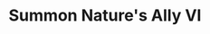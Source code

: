 ---
title: "Summon Nature's Ally VI"

spell:
  schools:
    - name:        "Conjuration"
      subschools:  ["Summoning"]
      descriptors: []
  classes:
    - name:  "Druid"
      abbr:  "Drd"
      level: 6
  effect:             "One or more creatures, no two of which can be more than 30 ft. apart"
  description:        |
    This spell functions like summon nature's ally I, except that you can summon one 6th-level creature, 1d3 5th-level creatures of the same kind, or 1d4+1 lower-level creatures of the same kind.

    When you use a summoning spell to summon an air, chaotic, earth, evil, fire, good, lawful, or water creature, it is a spell of that type.

    |---
    | Summoned Creature
    |-
    | Dire bear
    | Elemental, Huge (any)
    | Elephant (animal)
    | Girallon
    | Megaraptor (dinosaur)
    | Octopus, giant<sup>1</sup> (animal)
    | Pixie<sup>2</sup> (sprite) [NG; no special arrows]
    | Salamander, average [NE]
    | Whale, baleen<sup>1</sup>
    | Xorn, average
    |===
    | <sup>1</sup> May be summoned only into an aquatic or watery environment.<br><sup>2</sup> Can't cast irresistible dance
    {: .table .table-bordered .table-hover }
---